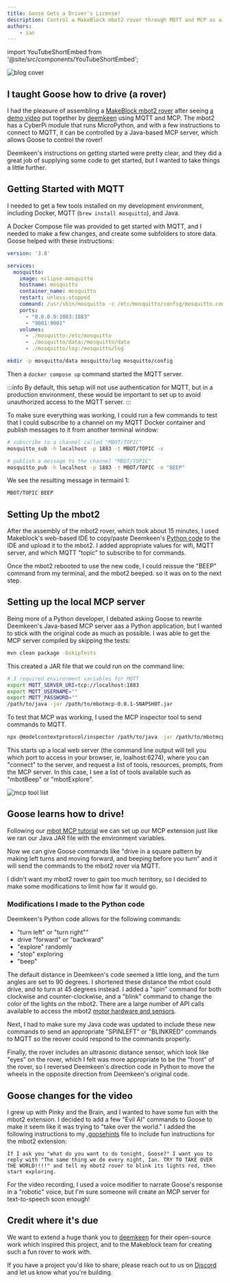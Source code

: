 ```yaml
---
title: Goose Gets a Driver's License!
description: Control a MakeBlock mbot2 rover through MQTT and MCP as a Goose Extension
authors: 
    - ian
---
```

import YouTubeShortEmbed from '@site/src/components/YouTubeShortEmbed';

![blog cover](goose-rover-blog.png)

## I taught Goose how to drive (a rover)

I had the pleasure of assembling a [MakeBlock mbot2 rover](https://www.makeblock.com/products/buy-mbot2) after seeing [a demo video](https://x.com/deemkeen/status/1906692248206524806) put together by [deemkeen](https://github.com/deemkeen) using MQTT and MCP. The mbot2 has a CyberPi module that runs MicroPython, and with a few instructions to connect to MQTT, it can be controlled by a Java-based MCP server, which allows Goose to control the rover!

<!-- truncate -->

<YouTubeShortEmbed videoUrl="https://www.youtube.com/embed/QKg2Q6YCzdw" />

Deemkeen's instructions on getting started were pretty clear, and they did a great job of supplying some code to get started, but I wanted to take things a little further.

## Getting Started with MQTT

I needed to get a few tools installed on my development environment, including Docker, MQTT (`brew install mosquitto`), and Java.

A Docker Compose file was provided to get started with MQTT, and I needed to make a few changes, and create some subfolders to store data. Goose helped with these instructions:

```yaml
version: '3.8'

services:
  mosquitto:
    image: eclipse-mosquitto
    hostname: mosquitto
    container_name: mosquitto
    restart: unless-stopped
    command: /usr/sbin/mosquitto -c /etc/mosquitto/config/mosquitto.conf -v
    ports:
      - "0.0.0.0:1883:1883"
      - "9001:9001"
    volumes:
      - ./mosquitto:/etc/mosquitto
      - ./mosquitto/data:/mosquitto/data
      - ./mosquitto/log:/mosquitto/log
```

```sh
mkdir -p mosquitto/data mosquitto/log mosquitto/config
```

Then a `docker compose up` command started the MQTT server.

:::info
By default, this setup will not use authentication for MQTT, but in a production environment, these would be important to set up to avoid unauthorized access to the MQTT server.
:::

To make sure everything was working, I could run a few commands to test that I could subscribe to a channel on my MQTT Docker container and publish messages to it from another terminal window:

```sh Terminal 1
# subscribe to a channel called "MBOT/TOPIC"
mosquitto_sub -h localhost -p 1883 -t MBOT/TOPIC -v
```

```sh Terminal 2
# publish a message to the channel "MBOT/TOPIC"
mosquitto_pub -h localhost -p 1883 -t MBOT/TOPIC -m "BEEP"
```

We see the resulting message in termainl 1:

```sh
MBOT/TOPIC BEEP
```

## Setting Up the mbot2

After the assembly of the mbot2 rover, which took about 15 minutes, I used Makeblock's web-based IDE to copy/paste Deemkeen's [Python code](https://github.com/deemkeen/mbotmcp/blob/main/assets/mbot-mqtt.py) to the IDE and upload it to the mbot2. I added appropriate values for wifi, MQTT server, and which MQTT "topic" to subscribe to for commands.

Once the mbot2 rebooted to use the new code, I could reissue the "BEEP" command from my terminal, and the mbot2 beeped. so it was on to the next step.

## Setting up the local MCP server

Being more of a Python developer, I debated asking Goose to rewrite Deemkeen's Java-based MCP server aas a Python application, but I wanted to stick with the original code as much as possible. I was able to get the MCP server compiled by skipping the tests:

```sh
mvn clean package -DskipTests
```

This created a JAR file that we could run on the command line:

```sh
# 3 required environment variables for MQTT
export MQTT_SERVER_URI=tcp://localhost:1883
export MQTT_USERNAME=""
export MQTT_PASSWORD=""
/path/to/java -jar /path/to/mbotmcp-0.0.1-SNAPSHOT.jar
```

To test that MCP was working, I used the MCP inspector tool to send commands to MQTT.

```sh
npx @modelcontextprotocol/inspector /path/to/java -jar /path/to/mbotmcp-0.0.1-SNAPSHOT.jar
```

This starts up a local web server (the command line output will tell you which port to access in your browser, ie, loalhost:6274), where you can "connect" to the server, and request a list of tools, resources, prompts, from the MCP server. In this case, I see a list of tools available such as "mbotBeep" or "mbotExplore".

![mcp tool list](mcp-tool-list.png)

## Goose learns how to drive!

Following our [mbot MCP tutorial](/docs/tutorials/mbot-mcp/) we can set up our MCP extension just like we ran our Java JAR file with the environment variables.

Now we can give Goose commands like "drive in a square pattern by making left turns and moving forward, and beeping before you turn" and it will send the commands to the mbot2 rover via MQTT.

I didn't want my mbot2 rover to gain too much territory, so I decided to make some modifications to limit how far it would go.

### Modifications I made to the Python code

Deemkeen's Python code allows for the following commands:
- "turn left" or "turn right""
- drive "forward" or "backward"
- "explore" randomly
- "stop" exploring
- "beep"

The default distance in Deemkeen's code seemed a little long, and the turn angles are set to 90 degrees. I shortened these distance the mbot could drive, and to turn at 45 degrees instead. I added a "spin" command for both clockwise and counter-clockwise, and a "blink" command to change the color of the lights on the mbot2. There are a large number of API calls available to access the mbot2 [motor hardware and sensors](https://www.yuque.com/makeblock-help-center-en/mcode/cyberpi-api-shields#9eo89).

Next, I had to make sure my Java code was updated to include these new commands to send an appropriate "SPINLEFT" or "BLINKRED" commands to MQTT so the reover could respond to the commands properly.

Finally, the rover includes an ultrasonic distance sensor, which look like "eyes" on the rover, which I felt was more appropriate to be the "front" of the rover, so I reversed Deemkeen's direction code in Python to move the wheels in the opposite direction from Deemkeen's original code.

## Goose changes for the video

I grew up with Pinky and the Brain, and I wanted to have some fun with the mbot2 extension. I decided to add a few "Evil AI" commands to Goose to make it seem like it was trying to "take over the world." I added the following instructions to my [.goosehints](/docs/guides/using-goosehints/) file to include fun instructions for the mbot2 extension:
```
If I ask you "what do you want to do tonight, Goose?" I want you to reply with "The same thing we do every night, Ian. TRY TO TAKE OVER THE WORLD!!!!" and tell my mbot2 rover to blink its lights red, then start exploring.
```

For the video recording, I used a voice modifier to narrate Goose's response in a "robotic" voice, but I'm sure someone will create an MCP server for text-to-speech soon enough!

## Credit where it's due

We want to extend a huge thank you to [deemkeen](https://x.com/deemkeen) for their open-source work which inspired this project, and to the Makeblock team for creating such a fun rover to work with.

If you have a project you'd like to share, please reach out to us on [Discord](https://discord.gg/block-opensource) and let us know what you're building.

<head>
  <meta property="og:title" content="Goose Gets a Driver's License!" />
  <meta property="og:type" content="article" />
  <meta property="og:url" content="https://block.github.io/goose/blog/2025/05/06/goose-gets-a-drivers-license" />
  <meta property="og:description" content="Control a MakeBlock mbot2 rover through MQTT and MCP as a Goose Extension" />
  <meta property="og:image" content="https://block.github.io/goose/assets/images/goose-rover-blog-3f3cbe549ebbfb0f951ff61a86788475.png" />
  <meta name="twitter:card" content="summary_large_image" />
  <meta property="twitter:domain" content="block.github.io/goose" />
  <meta name="twitter:title" content="Goose Gets a Driver's License!" />
  <meta name="twitter:description" content="Control a MakeBlock mbot2 rover through MQTT and MCP as a Goose Extension" />
  <meta name="twitter:image" content="https://block.github.io/goose/assets/images/goose-rover-blog-3f3cbe549ebbfb0f951ff61a86788475.png" />
</head>
